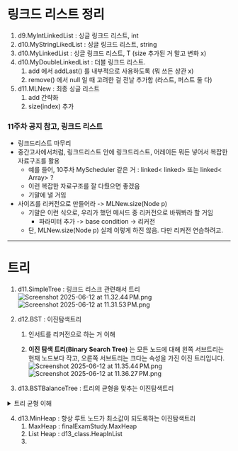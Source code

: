 # 링크드 리스트 정리
1. d9.MyIntLinkedList : 싱글 링크드 리스트, int
2. d10.MyStringLikedList : 싱글 링크드 리스트, string
3. d10.MyLinkedList : 싱글 링크드 리스트, T (size 추가된 거 말고 변화 x)
4. d10.MyDoubleLinkedList : 더블 링크드 리스트.
   1. add 에서 addLast() 를 내부적으로 사용하도록 (뭐 쓰든 상관 x)
   2. remove() 에서 null 일 때 고려한 걸 전날 추가함 (라스트, 퍼스트 둘 다)
5. d11.MLNew : 최종 싱글 리스트
   1. add 간략화
   2. size(index) 추가

### 11주차 공지 참고, 링크드 리스트

* 링크드리스트 마무리
* 중간고사에서처럼, 링크드리스트 안에 링크드리스트, 어레이든 뭐든 넣어서 복잡한 자료구조를 활용
   * 예를 들어, 10주차 MyScheduler 같은 거 : linked< linked> 또는 linked< Array> ?
   * 이런 복잡한 자료구조를 잘 다뤘으면 좋겠음
   * 기말에 낼 거임
* 사이즈를 리커전으로 만들어라 ->  MLNew.size(Node p)
   * 기말은 이런 식으로, 우리가 했던 메서드 중 리커전으로 바꿔봐라 할 거임
      * 파라미터 추가 -> base condition -> 리커전
   * 단, MLNew.size(Node p) 실제 이렇게 하진 않음. 다만 리커전 연습하려고.

---

# 트리
1. d11.SimpleTree : 링크드 리스크 관련해서 트리
    ![Screenshot 2025-06-12 at 11.32.44 PM.png](..%2F..%2F..%2F..%2F..%2F..%2F..%2Fvar%2Ffolders%2F_r%2F_k5_0g9969vc5ws69yv8cjzc0000gn%2FT%2FTemporaryItems%2FNSIRD_screencaptureui_XssxTG%2FScreenshot%202025-06-12%20at%2011.32.44%E2%80%AFPM.png)
    ![Screenshot 2025-06-12 at 11.31.53 PM.png](..%2F..%2F..%2F..%2F..%2F..%2F..%2Fvar%2Ffolders%2F_r%2F_k5_0g9969vc5ws69yv8cjzc0000gn%2FT%2FTemporaryItems%2FNSIRD_screencaptureui_AmilRk%2FScreenshot%202025-06-12%20at%2011.31.53%E2%80%AFPM.png)
2. d12.BST : 이진탐색트리
    
    1. 인서트를 리커전으로 하는 거 이해
   
    2. __이진 탐색 트리(Binary Search Tree)__ 는 모든 노드에 대해 왼쪽 서브트리는 현재 노드보다 작고, 오른쪽 서브트리는 크다는 속성을 가진 이진 트리입니다.
   ![Screenshot 2025-06-12 at 11.35.44 PM.png](..%2F..%2F..%2F..%2F..%2F..%2F..%2Fvar%2Ffolders%2F_r%2F_k5_0g9969vc5ws69yv8cjzc0000gn%2FT%2FTemporaryItems%2FNSIRD_screencaptureui_k3bVN8%2FScreenshot%202025-06-12%20at%2011.35.44%E2%80%AFPM.png)![Screenshot 2025-06-12 at 11.36.27 PM.png](..%2F..%2F..%2F..%2F..%2F..%2F..%2Fvar%2Ffolders%2F_r%2F_k5_0g9969vc5ws69yv8cjzc0000gn%2FT%2FTemporaryItems%2FNSIRD_screencaptureui_0mdU8b%2FScreenshot%202025-06-12%20at%2011.36.27%E2%80%AFPM.png)

3. d13.BSTBalanceTree : 트리의 균형을 맞추는 이진탐색트리
<details>
<summary>트리 균형 이해</summary>
<div markdown="1">
   
`d13.BSTBalanceTree`는 `d12.BST`보다 **한 단계 발전된 이진 탐색 트리 (BST)**이며,  
핵심은 바로 **“트리의 균형(balance)”을 맞추는 것**입니다.

---

## 🔍 먼저 정리: `d13.BSTBalanceTree`는 어떤 클래스인가?

| 항목 | 내용 |
|------|------|
| 목적 | BST의 불균형 문제를 해결하기 위한 회전(Rotate) 기법 실습 |
| 기반 구조 | 이진 탐색 트리 (`d12.BST`)와 동일한 삽입/탐색 로직 |
| 추가 개념 | **좌회전(rotateLeft)** / 우회전(rotateRight)과 트리의 균형 조정 |
| 활용 기술 | 부모 포인터를 유지하여 회전 후 관계를 재설정 |
| 특징 | 완전한 AVL 트리는 아님 (자동 균형은 없음), 회전 원리 이해용 수업 예제 |

---

## ✅ d12.BST 와 d13.BSTBalanceTree의 차이점

| 항목 | `d12.BST` | `d13.BSTBalanceTree` |
|------|------------|-------------------------|
| 트리 구조 | 이진 탐색 트리 (BST) | BST + 회전 메서드 포함 |
| 삽입 | 값 기준으로 재귀 삽입 | 동일 |
| 삭제 | `deleteANode()`, `deleteANodeSuccessor()` | 없음 (중점 아님) |
| 부모 노드 | 구현 X | `parent` 필드 명시적으로 사용 |
| 회전(Rotate) | 없음 | `rotateLeft(Node pp)`, `rotateRight(Node pp)` 구현 |
| 균형 유지 | X (왼쪽/오른쪽 치우침 가능) | 수동으로 회전하여 균형 맞춤 가능 |

---
    
    ## 🌀 회전(Rotation)의 핵심 개념
    
이진 탐색 트리는 **삽입 순서**에 따라 트리의 **높이 차이가 커질 수 있고**,  
이로 인해 **탐색 속도는 O(log N) → O(N)**으로 퇴화할 수 있습니다.

이를 방지하기 위해 **회전(rotate)**을 통해 트리의 균형을 맞추는 것이 핵심입니다.

### ▶ 좌회전(rotateLeft)

- **상황**: 한 노드의 오른쪽 자식이 더 많을 때
- **결과**: 오른쪽 자식이 부모가 되고, 기존 부모는 왼쪽 자식이 됨

```plaintext
Before:
      x
       \
        y
After rotateLeft(x):
        y
       /
      x
```

### ▶ 우회전(rotateRight) - 구현은 생략됐지만 연습해볼만한 과제
- **상황**: 한 노드의 왼쪽 자식이 더 많을 때
- **결과**: 왼쪽 자식이 부모가 되고, 기존 부모는 오른쪽 자식이 됨

---

## 📌 d13.BSTBalanceTree의 핵심 기능 분석

### 1. `Node` 클래스
- `parent` 포인터가 있음 → 회전 후 관계 재구성에 필요

### 2. `rotateLeft(Node pp)`
```java
if (pp == root) {
    root = pp.right;
    pp.right.parent = null;
    pp.right.left = pp;
    pp.parent = pp.right;
    pp.right = null;
}
```
- **루트일 경우 별도 처리**, 그렇지 않으면 `pp.parent.left` 또는 `pp.parent.right`로 링크 변경

### 3. `showLevel()`
- BFS 방식으로 트리의 각 레벨 출력 (Level-order traversal)
- `level()` 메서드로 노드의 깊이를 계산

---

## 💡 핵심 요약

| 포인트 | 설명 |
|--------|------|
| 왜 필요한가? | 트리의 균형이 깨지면 탐색 성능이 급격히 저하됨 |
| 무엇을 배웠는가? | BST 구조와 함께, **회전 기법을 통해 트리의 모양을 바꾸는 법** |
| 수업 목표는? | 자동 균형을 잡는 AVL/Red-Black Tree까지 가기 전, **회전 원리 이해** |
| 시험 출제 가능성 | 회전 후 트리 구조를 그리기, 회전 메서드 직접 작성하기 등 |

---

## 🧪 예시 입력과 회전 전후 비교

```java
int[] keys = {4, 7, 5, 1, 0, 3, 9, 2, 6, 8};
```

- 불균형 상태의 트리 구성됨 → `rotateLeft()` 연속 호출로 점차 균형 맞춤
- `showLevel()`에서 레벨 구조 변화를 확인할 수 있음

---

## ✅ 결론

- `d13.BSTBalanceTree`는 단순 BST인 `d12.BST`에 비해 **균형 조정 기능을 갖춘 확장형 트리 구조**
- 하지만 **자동 회전(Auto-rebalancing)은 없으며**, **수동으로 회전을 호출하는 방식**임
- **수업 목적**은 AVL/Red-Black 같은 고급 트리 이해를 위한 **회전 원리의 직관적 습득**

필요하다면 `rotateRight()` 구현도 같이 제공드릴 수 있습니다.
    </div>
    </details>

4. d13.MinHeap : 항상 루트 노드가 최소값이 되도록하는 이진탐색트리
    1. MaxHeap : finalExamStudy.MaxHeap 
   2. List Heap : d13_class.HeapInList
   3. 
